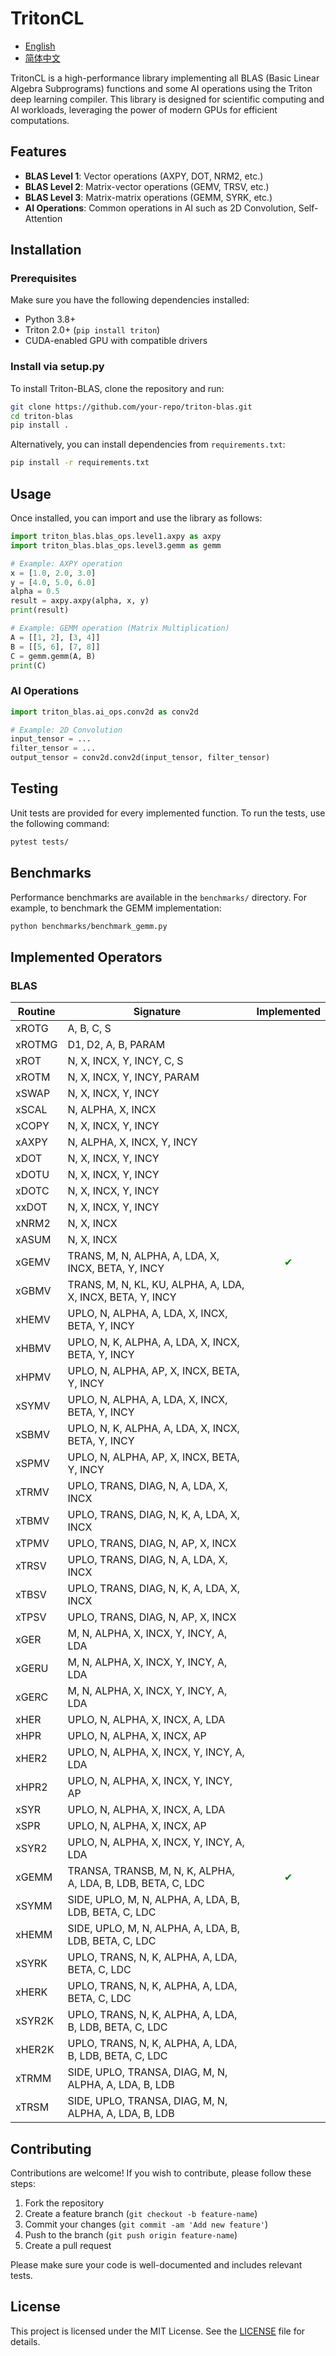 
# TritonCL
- [English](README.md)
- [简体中文](README_CN.md)

TritonCL is a high-performance library implementing all BLAS (Basic Linear Algebra Subprograms) functions and some AI operations using the Triton deep learning compiler. This library is designed for scientific computing and AI workloads, leveraging the power of modern GPUs for efficient computations.

## Features
- **BLAS Level 1**: Vector operations (AXPY, DOT, NRM2, etc.)
- **BLAS Level 2**: Matrix-vector operations (GEMV, TRSV, etc.)
- **BLAS Level 3**: Matrix-matrix operations (GEMM, SYRK, etc.)
- **AI Operations**: Common operations in AI such as 2D Convolution, Self-Attention

## Installation

### Prerequisites
Make sure you have the following dependencies installed:
- Python 3.8+
- Triton 2.0+ (`pip install triton`)
- CUDA-enabled GPU with compatible drivers

### Install via setup.py

To install Triton-BLAS, clone the repository and run:

```bash
git clone https://github.com/your-repo/triton-blas.git
cd triton-blas
pip install .
```

Alternatively, you can install dependencies from `requirements.txt`:

```bash
pip install -r requirements.txt
```

## Usage

Once installed, you can import and use the library as follows:

```python
import triton_blas.blas_ops.level1.axpy as axpy
import triton_blas.blas_ops.level3.gemm as gemm

# Example: AXPY operation
x = [1.0, 2.0, 3.0]
y = [4.0, 5.0, 6.0]
alpha = 0.5
result = axpy.axpy(alpha, x, y)
print(result)

# Example: GEMM operation (Matrix Multiplication)
A = [[1, 2], [3, 4]]
B = [[5, 6], [7, 8]]
C = gemm.gemm(A, B)
print(C)
```

### AI Operations

```python
import triton_blas.ai_ops.conv2d as conv2d

# Example: 2D Convolution
input_tensor = ...
filter_tensor = ...
output_tensor = conv2d.conv2d(input_tensor, filter_tensor)
```

## Testing

Unit tests are provided for every implemented function. To run the tests, use the following command:

```bash
pytest tests/
```

## Benchmarks

Performance benchmarks are available in the `benchmarks/` directory. For example, to benchmark the GEMM implementation:

```bash
python benchmarks/benchmark_gemm.py
```

## Implemented Operators
### BLAS
| Routine            | Signature                                 |   Implemented |
|--------------------|--------------------------------------------|:--------------:|
| xROTG              | A, B, C, S                                | |
| xROTMG             | D1, D2, A, B, PARAM                        | |
| xROT               | N, X, INCX, Y, INCY, C, S                  | |
| xROTM              | N, X, INCX, Y, INCY, PARAM                 | |
| xSWAP              | N, X, INCX, Y, INCY                        | |
| xSCAL              | N, ALPHA, X, INCX                          | |
| xCOPY              | N, X, INCX, Y, INCY                        | |
| xAXPY              | N, ALPHA, X, INCX, Y, INCY                | |
| xDOT               | N, X, INCX, Y, INCY                        | |
| xDOTU              | N, X, INCX, Y, INCY                        | |
| xDOTC              | N, X, INCX, Y, INCY                        | |
| xxDOT              | N, X, INCX, Y, INCY                        | |
| xNRM2              | N, X, INCX                                 | |
| xASUM              | N, X, INCX                                 | |
| xGEMV              | TRANS, M, N, ALPHA, A, LDA, X, INCX, BETA, Y, INCY |  <span style="color:green">&#10004;</span> |
| xGBMV              | TRANS, M, N, KL, KU, ALPHA, A, LDA, X, INCX, BETA, Y, INCY ||
| xHEMV              | UPLO, N, ALPHA, A, LDA, X, INCX, BETA, Y, INCY ||
| xHBMV              | UPLO, N, K, ALPHA, A, LDA, X, INCX, BETA, Y, INCY ||
| xHPMV              | UPLO, N, ALPHA, AP, X, INCX, BETA, Y, INCY ||
| xSYMV              | UPLO, N, ALPHA, A, LDA, X, INCX, BETA, Y, INCY ||
| xSBMV              | UPLO, N, K, ALPHA, A, LDA, X, INCX, BETA, Y, INCY ||
| xSPMV              | UPLO, N, ALPHA, AP, X, INCX, BETA, Y, INCY ||
| xTRMV              | UPLO, TRANS, DIAG, N, A, LDA, X, INCX ||
| xTBMV              | UPLO, TRANS, DIAG, N, K, A, LDA, X, INCX ||
| xTPMV              | UPLO, TRANS, DIAG, N, AP, X, INCX ||
| xTRSV              | UPLO, TRANS, DIAG, N, A, LDA, X, INCX ||
| xTBSV              | UPLO, TRANS, DIAG, N, K, A, LDA, X, INCX ||
| xTPSV              | UPLO, TRANS, DIAG, N, AP, X, INCX ||
| xGER               | M, N, ALPHA, X, INCX, Y, INCY, A, LDA ||
| xGERU              | M, N, ALPHA, X, INCX, Y, INCY, A, LDA ||
| xGERC              | M, N, ALPHA, X, INCX, Y, INCY, A, LDA ||
| xHER               | UPLO, N, ALPHA, X, INCX, A, LDA ||
| xHPR               | UPLO, N, ALPHA, X, INCX, AP ||
| xHER2              | UPLO, N, ALPHA, X, INCX, Y, INCY, A, LDA ||
| xHPR2              | UPLO, N, ALPHA, X, INCX, Y, INCY, AP ||
| xSYR               | UPLO, N, ALPHA, X, INCX, A, LDA ||
| xSPR               | UPLO, N, ALPHA, X, INCX, AP ||
| xSYR2              | UPLO, N, ALPHA, X, INCX, Y, INCY, A, LDA ||
| xGEMM              | TRANSA, TRANSB, M, N, K, ALPHA, A, LDA, B, LDB, BETA, C, LDC |  <span style="color:green">&#10004;</span> |
| xSYMM              | SIDE, UPLO, M, N, ALPHA, A, LDA, B, LDB, BETA, C, LDC ||
| xHEMM              | SIDE, UPLO, M, N, ALPHA, A, LDA, B, LDB, BETA, C, LDC ||
| xSYRK               | UPLO, TRANS, N, K, ALPHA, A, LDA, BETA, C, LDC ||
| xHERK              | UPLO, TRANS, N, K, ALPHA, A, LDA, BETA, C, LDC ||
| xSYR2K             | UPLO, TRANS, N, K, ALPHA, A, LDA, B, LDB, BETA, C, LDC ||
| xHER2K             | UPLO, TRANS, N, K, ALPHA, A, LDA, B, LDB, BETA, C, LDC ||
| xTRMM              | SIDE, UPLO, TRANSA, DIAG, M, N, ALPHA, A, LDA, B, LDB ||
| xTRSM              | SIDE, UPLO, TRANSA, DIAG, M, N, ALPHA, A, LDA, B, LDB ||

## Contributing

Contributions are welcome! If you wish to contribute, please follow these steps:
1. Fork the repository
2. Create a feature branch (`git checkout -b feature-name`)
3. Commit your changes (`git commit -am 'Add new feature'`)
4. Push to the branch (`git push origin feature-name`)
5. Create a pull request

Please make sure your code is well-documented and includes relevant tests.

## License

This project is licensed under the MIT License. See the [LICENSE](LICENSE) file for details.

